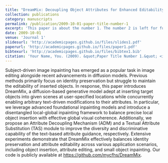```yaml
---
title: "DreamMix: Decoupling Object Attributes for Enhanced Editability in Customized Image Inpainting"
collection: publications
category: manuscripts
permalink: /publication/2009-10-01-paper-title-number-1
excerpt: 'This paper is about the number 1. The number 2 is left for future work.'
date: 2009-10-01
venue: 'Journal 1'
slidesurl: 'http://academicpages.github.io/files/slides1.pdf'
paperurl: 'http://academicpages.github.io/files/paper1.pdf'
bibtexurl: 'http://academicpages.github.io/files/bibtex1.bib'
citation: 'Your Name, You. (2009). &quot;Paper Title Number 1.&quot; <i>Journal 1</i>. 1(1).'
---
```

Subject-driven image inpainting has emerged as a popular task in image editing alongside recent advancements in diffusion models. Previous methods primarily focus on identity preservation but struggle to maintain the editability of inserted objects. In response, this paper introduces DreamMix, a diffusion-based generative model adept at inserting target objects into given scenes at user-specified locations while concurrently enabling arbitrary text-driven modifications to their attributes. In particular, we leverage advanced foundational inpainting models and introduce a disentangled local-global inpainting framework to balance precise local object insertion with effective global visual coherence. Additionally, we propose an Attribute Decoupling Mechanism (ADM) and a Textual Attribute Substitution (TAS) module to improve the diversity and discriminative capability of the text-based attribute guidance, respectively. Extensive experiments demonstrate that DreamMix effectively balances identity preservation and attribute editability across various application scenarios, including object insertion, attribute editing, and small object inpainting. Our code is publicly available at https://github.com/mycfhs/DreamMix.